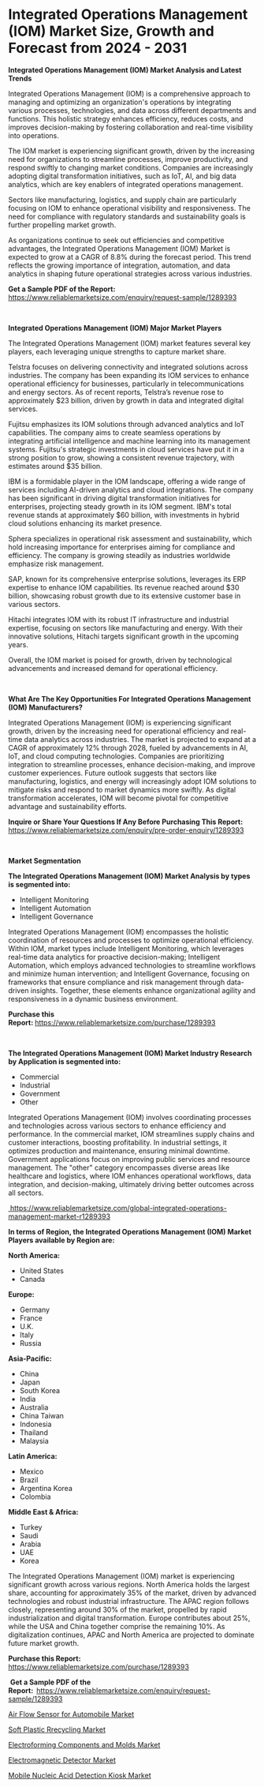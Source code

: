 <p><h1>Integrated Operations Management (IOM) Market Size, Growth and Forecast from 2024 - 2031</h1></p><p><strong>Integrated Operations Management (IOM) Market Analysis and Latest Trends</strong></p>
<p><p>Integrated Operations Management (IOM) is a comprehensive approach to managing and optimizing an organization's operations by integrating various processes, technologies, and data across different departments and functions. This holistic strategy enhances efficiency, reduces costs, and improves decision-making by fostering collaboration and real-time visibility into operations. </p><p>The IOM market is experiencing significant growth, driven by the increasing need for organizations to streamline processes, improve productivity, and respond swiftly to changing market conditions. Companies are increasingly adopting digital transformation initiatives, such as IoT, AI, and big data analytics, which are key enablers of integrated operations management. </p><p>Sectors like manufacturing, logistics, and supply chain are particularly focusing on IOM to enhance operational visibility and responsiveness. The need for compliance with regulatory standards and sustainability goals is further propelling market growth. </p><p>As organizations continue to seek out efficiencies and competitive advantages, the Integrated Operations Management (IOM) Market is expected to grow at a CAGR of 8.8% during the forecast period. This trend reflects the growing importance of integration, automation, and data analytics in shaping future operational strategies across various industries.</p></p>
<p><strong>Get a Sample PDF of the Report:&nbsp;</strong> <a href="https://www.reliablemarketsize.com/enquiry/request-sample/1289393?utm_campaign=1564&utm_medium=2&utm_source=Github&utm_content=ia&utm_term=26102024&utm_id=integrated-operations-management-iom">https://www.reliablemarketsize.com/enquiry/request-sample/1289393</a></p>
<p>&nbsp;</p>
<p><strong>Integrated Operations Management (IOM) Major Market Players</strong></p>
<p><p>The Integrated Operations Management (IOM) market features several key players, each leveraging unique strengths to capture market share. </p><p>Telstra focuses on delivering connectivity and integrated solutions across industries. The company has been expanding its IOM services to enhance operational efficiency for businesses, particularly in telecommunications and energy sectors. As of recent reports, Telstra’s revenue rose to approximately $23 billion, driven by growth in data and integrated digital services.</p><p>Fujitsu emphasizes its IOM solutions through advanced analytics and IoT capabilities. The company aims to create seamless operations by integrating artificial intelligence and machine learning into its management systems. Fujitsu's strategic investments in cloud services have put it in a strong position to grow, showing a consistent revenue trajectory, with estimates around $35 billion.</p><p>IBM is a formidable player in the IOM landscape, offering a wide range of services including AI-driven analytics and cloud integrations. The company has been significant in driving digital transformation initiatives for enterprises, projecting steady growth in its IOM segment. IBM's total revenue stands at approximately $60 billion, with investments in hybrid cloud solutions enhancing its market presence.</p><p>Sphera specializes in operational risk assessment and sustainability, which hold increasing importance for enterprises aiming for compliance and efficiency. The company is growing steadily as industries worldwide emphasize risk management.</p><p>SAP, known for its comprehensive enterprise solutions, leverages its ERP expertise to enhance IOM capabilities. Its revenue reached around $30 billion, showcasing robust growth due to its extensive customer base in various sectors.</p><p>Hitachi integrates IOM with its robust IT infrastructure and industrial expertise, focusing on sectors like manufacturing and energy. With their innovative solutions, Hitachi targets significant growth in the upcoming years. </p><p>Overall, the IOM market is poised for growth, driven by technological advancements and increased demand for operational efficiency.</p></p>
<p>&nbsp;</p>
<p><strong>What Are The Key Opportunities For Integrated Operations Management (IOM) Manufacturers?</strong></p>
<p><p>Integrated Operations Management (IOM) is experiencing significant growth, driven by the increasing need for operational efficiency and real-time data analytics across industries. The market is projected to expand at a CAGR of approximately 12% through 2028, fueled by advancements in AI, IoT, and cloud computing technologies. Companies are prioritizing integration to streamline processes, enhance decision-making, and improve customer experiences. Future outlook suggests that sectors like manufacturing, logistics, and energy will increasingly adopt IOM solutions to mitigate risks and respond to market dynamics more swiftly. As digital transformation accelerates, IOM will become pivotal for competitive advantage and sustainability efforts.</p></p>
<p><strong>Inquire or Share Your Questions If Any Before Purchasing This Report:</strong> <a href="https://www.reliablemarketsize.com/enquiry/pre-order-enquiry/1289393?utm_campaign=1564&utm_medium=2&utm_source=Github&utm_content=ia&utm_term=26102024&utm_id=integrated-operations-management-iom">https://www.reliablemarketsize.com/enquiry/pre-order-enquiry/1289393</a></p>
<p>&nbsp;</p>
<p><strong>Market Segmentation</strong></p>
<p><strong>The Integrated Operations Management (IOM) Market Analysis by types is segmented into:</strong></p>
<p><ul><li>Intelligent Monitoring</li><li>Intelligent Automation</li><li>Intelligent Governance</li></ul></p>
<p><p>Integrated Operations Management (IOM) encompasses the holistic coordination of resources and processes to optimize operational efficiency. Within IOM, market types include Intelligent Monitoring, which leverages real-time data analytics for proactive decision-making; Intelligent Automation, which employs advanced technologies to streamline workflows and minimize human intervention; and Intelligent Governance, focusing on frameworks that ensure compliance and risk management through data-driven insights. Together, these elements enhance organizational agility and responsiveness in a dynamic business environment.</p></p>
<p><strong>Purchase this Report:&nbsp;</strong><a href="https://www.reliablemarketsize.com/purchase/1289393?utm_campaign=1564&utm_medium=2&utm_source=Github&utm_content=ia&utm_term=26102024&utm_id=integrated-operations-management-iom">https://www.reliablemarketsize.com/purchase/1289393</a></p>
<p>&nbsp;</p>
<p><strong>The Integrated Operations Management (IOM) Market Industry Research by Application is segmented into:</strong></p>
<p><ul><li>Commercial</li><li>Industrial</li><li>Government</li><li>Other</li></ul></p>
<p><p>Integrated Operations Management (IOM) involves coordinating processes and technologies across various sectors to enhance efficiency and performance. In the commercial market, IOM streamlines supply chains and customer interactions, boosting profitability. In industrial settings, it optimizes production and maintenance, ensuring minimal downtime. Government applications focus on improving public services and resource management. The "other" category encompasses diverse areas like healthcare and logistics, where IOM enhances operational workflows, data integration, and decision-making, ultimately driving better outcomes across all sectors.</p></p>
<p><a href="https://www.reliablemarketsize.com/global-integrated-operations-management-market-r1289393?utm_campaign=1564&utm_medium=2&utm_source=Github&utm_content=ia&utm_term=26102024&utm_id=integrated-operations-management-iom">&nbsp;https://www.reliablemarketsize.com/global-integrated-operations-management-market-r1289393</a></p>
<p><strong>In terms of Region, the Integrated Operations Management (IOM) Market Players available by Region are:</strong></p>
<p>
    <p> <strong> North America: </strong>
        <ul>
            <li>United States</li>
            <li>Canada</li>
        </ul>
        </p> 
    <p> <strong> Europe: </strong>
        <ul>
            <li>Germany</li>
            <li>France</li>
            <li>U.K.</li>
            <li>Italy</li>
            <li>Russia</li>
        </ul>
        </p> 
    <p> <strong> Asia-Pacific: </strong>
        <ul>
            <li>China</li>
            <li>Japan</li>
            <li>South Korea</li>
            <li>India</li>
            <li>Australia</li>
            <li>China Taiwan</li>
            <li>Indonesia</li>
            <li>Thailand</li>
            <li>Malaysia</li>
        </ul>
        </p> 
    <p> <strong> Latin America: </strong>
        <ul>
            <li>Mexico</li>
            <li>Brazil</li>
            <li>Argentina Korea</li>
            <li>Colombia</li>
        </ul>
        </p> 
    <p> <strong> Middle East & Africa: </strong>
        <ul>
            <li>Turkey</li>
            <li>Saudi</li>
            <li>Arabia</li>
            <li>UAE</li>
            <li>Korea</li>
        </ul>
    </p>
    </p>
<p><p>The Integrated Operations Management (IOM) market is experiencing significant growth across various regions. North America holds the largest share, accounting for approximately 35% of the market, driven by advanced technologies and robust industrial infrastructure. The APAC region follows closely, representing around 30% of the market, propelled by rapid industrialization and digital transformation. Europe contributes about 25%, while the USA and China together comprise the remaining 10%. As digitalization continues, APAC and North America are projected to dominate future market growth.</p></p>
<p><strong>Purchase this Report: </strong><a href="https://www.reliablemarketsize.com/purchase/1289393?utm_campaign=1564&utm_medium=2&utm_source=Github&utm_content=ia&utm_term=26102024&utm_id=integrated-operations-management-iom">https://www.reliablemarketsize.com/purchase/1289393</a></p>
<p>&nbsp;<strong>Get a Sample PDF of the Report:&nbsp;&nbsp;</strong><a href="https://www.reliablemarketsize.com/enquiry/request-sample/1289393?utm_campaign=1564&utm_medium=2&utm_source=Github&utm_content=ia&utm_term=26102024&utm_id=integrated-operations-management-iom">https://www.reliablemarketsize.com/enquiry/request-sample/1289393</a></p>
<p><strong></strong></p>
<p><p><a href="https://www.linkedin.com/pulse/strategic-insights-global-air-flow-sensor-automobile-market-1vwac?utm_campaign=1564&utm_medium=2&utm_source=Github&utm_content=ia&utm_term=26102024&utm_id=integrated-operations-management-iom">Air Flow Sensor for Automobile Market</a></p><p><a href="https://www.linkedin.com/pulse/global-soft-plastic-rrecycling-market-landscape-future-t3hyf?utm_campaign=1564&utm_medium=2&utm_source=Github&utm_content=ia&utm_term=26102024&utm_id=integrated-operations-management-iom">Soft Plastic Rrecycling Market</a></p><p><a href="https://www.linkedin.com/pulse/exploring-electroforming-components-molds-market-dynamics-revenue-yo4ee?utm_campaign=1564&utm_medium=2&utm_source=Github&utm_content=ia&utm_term=26102024&utm_id=integrated-operations-management-iom">Electroforming Components and Molds Market</a></p><p><a href="https://issuu.com/reportprime-2/docs/electromagnetic-detector-market-siz_7f979ee62c6919?utm_campaign=1564&utm_medium=2&utm_source=Github&utm_content=ia&utm_term=26102024&utm_id=integrated-operations-management-iom">Electromagnetic Detector Market</a></p><p><a href="https://www.linkedin.com/pulse/global-mobile-nucleic-acid-detection-kiosk-market-trends-qsf7c?utm_campaign=1564&utm_medium=2&utm_source=Github&utm_content=ia&utm_term=26102024&utm_id=integrated-operations-management-iom">Mobile Nucleic Acid Detection Kiosk Market</a></p></p>